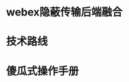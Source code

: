 <!--
 * @Author: LetMeFly
 * @Date: 2025-06-22 16:24:34
 * @LastEditors: LetMeFly.xyz
 * @LastEditTime: 2025-06-25 21:53:41
-->

# webex隐蔽传输后端融合



# 技术路线

# 傻瓜式操作手册